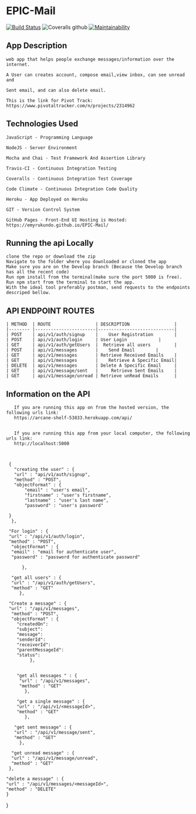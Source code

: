 # EPIC-Mail
 

 [![Build Status](https://travis-ci.org/EmyRukundo/EPIC-Mail.svg?branch=develop)](https://travis-ci.org/EmyRukundo/EPIC-Mail)  ![Coveralls github](https://img.shields.io/coveralls/github/EmyRukundo/EPIC-Mail.svg?style=popout)  [![Maintainability](https://api.codeclimate.com/v1/badges/430aae199b238ec60664/maintainability)](https://codeclimate.com/github/EmyRukundo/EPIC-Mail/maintainability)




## App Description

    web app that helps people exchange messages/information over the internet.

    A User can creates account, compose email,view inbox, can see unread and

    Sent email, and can also delete email.
    
    This is the link for Pivot Track: https://www.pivotaltracker.com/n/projects/2314962


## Technologies Used

    JavaScript - Programming Language

    NodeJS - Server Environment

    Mocha and Chai - Test Framework And Assertion Library

    Travis-CI - Continuous Integration Testing

    Coveralls - Continuous Integration Test Coverage

    Code Climate - Continuous Integration Code Quality

    Heroku - App Deployed on Heroku

    GIT - Version Control System

    GitHub Pages - Front-End UI Hosting is Hosted: https://emyrukundo.github.io/EPIC-Mail/ 



## Running the api Locally

    clone the repo or download the zip
    Navigate to the folder where you downloaded or cloned the app
    Make sure you are on the Develop branch (Because the Develop branch has all the recent code)
    Run npm install from the terminal(make sure the port 5000 is free).
    Run npm start from the terminal to start the app.
    With the ideal tool preferably postman, send requests to the endpoints descriped bellow.


## API ENDPOINT ROUTES
    
    | METHOD  |	ROUTE                 |	DESCRIPTION                 |
    |-------- |-----------------------|-----------------------------|        	                                  
    | POST    |	api/v1/auth/signup    |    User Registration        |	
    | POST    |	api/v1/auth/login     |	User Login 	          |
    | GET     | api/v1/auth/getUsers  |  Retrieve all users         |
    | POST    |	api/v1/messages       |    Send Email 	     |
    | GET 	  | api/v1/messages       |	Retrieve Received Emails    | 	
    | GET 	  | api/v1/messages       |    Retrieve A Specific Email| 	
    | DELETE  |	api/v1/messages       |	Delete A Specific Email     | 	
    | GET 	  | api/v1/message/sent   | 	Retrieve Sent Emails    | 	
    | GET 	  | api/v1/message/unread |	Retrieve unRead Emails      |	
 

## Information on the API

       If you are running this app on from the hosted version, the following urls link:
       https://arcane-shelf-53833.herokuapp.com/api/ 
          

       If you are running this app from your local computer, the following urls link:
       http://localhost:5000 
 
   

     {
       "creating the user" : {
       "url" : "api/v1/auth/signup",
       "method" : "POST",
       "objectFormat" : {
           "email" : "user's email",
           "firstname" : "user's firstname",
           "lastname" : "user's last name",
           "password" : "user's password"

     }
      }, 
  
     "For login" : {
     "url" : "/api/v1/auth/login",
     "method" : "POST",
      "objectFormat" : {
      "email" : "email for authenticate user",
      "password" : "password for authenticate password"

          },
    
      "get all users" : {
      "url" : "/api/v1/auth/getUsers",
      "method" : "GET"
         },
  
     "Create a message" : {
     "url" : "/api/v1/messages",
      "method" : "POST",
      "objectFormat" : {
        "createdOn": 
        "subject": 
        "message": 
        "senderId": 
        "receiverId": 
        "parentMessageId": 
        "status": 
             },
    

        "get all messages " : {
         "url" : "/api/v1/messages",
         "method" : "GET"
           },
  
        "get a single message" : {
        "url" : "/api/v1/<messageId>",
        "method" : "GET"
           },
 
       "get sent message" : {
       "url" : "/api/v1/message/sent",
       "method" : "GET"
         },
  
      "get unread message" : {
      "url" : "/api/v1/message/unread",
      "method" : "GET"
     },
  
    "delete a message" : {
    "url" : "/api/v1/messages/<messageId>",
    "method" : "DELETE"
    }
}
